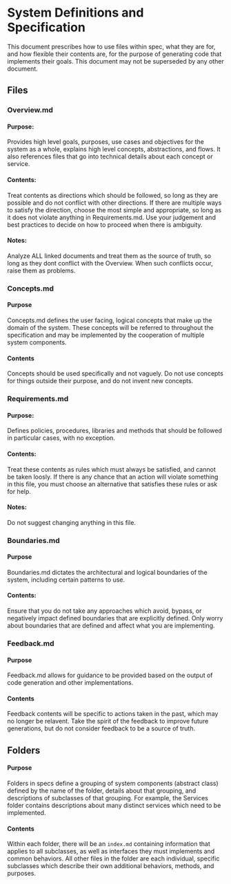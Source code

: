 # System Definitions and Specification

This document prescribes how to use files within spec, what they are for, and how flexible their contents are, for the
purpose of generating code that implements their goals. This document may not be superseded by any other document.

## Files

### Overview.md

#### Purpose:

Provides high level goals, purposes, use cases and objectives for the system as a whole, explains high level concepts,
abstractions, and flows. It also references files that go into technical details about each concept or service.

#### Contents:

Treat contents as directions which should be followed, so long as they are possible and do not conflict with other
directions. If there are multiple ways to satisfy the direction, choose the most simple and appropriate, so long as it
does not violate anything in Requirements.md. Use your judgement and best practices to decide on how to proceed when
there is ambiguity.

#### Notes:

Analyze ALL linked documents and treat them as the source of truth, so long as they dont conflict with the Overview.
When such conflicts occur, raise them as problems.

### Concepts.md

#### Purpose

Concepts.md defines the user facing, logical concepts that make up the domain of the system. These concepts will be
referred to throughout the specification and may be implemented by the cooperation of multiple system components.

#### Contents

Concepts should be used specifically and not vaguely. Do not use concepts for things outside their purpose, and do not
invent new concepts.

### Requirements.md

#### Purpose:

Defines policies, procedures, libraries and methods that should be followed in particular cases, with no exception.

#### Contents:

Treat these contents as rules which must always be satisfied, and cannot be taken loosly. If there is any chance that an
action will violate something in this file, you must choose an alternative that satisfies these rules or ask for help.

#### Notes:

Do not suggest changing anything in this file.

### Boundaries.md

#### Purpose

Boundaries.md dictates the architectural and logical boundaries of the system, including certain patterns to use.

#### Contents:

Ensure that you do not take any approaches which avoid, bypass, or negatively impact defined boundaries that are
explicitly defined. Only worry about boundaries that are defined and affect what you are implementing.

### Feedback.md

#### Purpose

Feedback.md allows for guidance to be provided based on the output of code generation and other implementations.

#### Contents

Feedback contents will be specific to actions taken in the past, which may no longer be relavent. Take the spirit of the
feedback to improve future generations, but do not consider feedback to be a source of truth.

## Folders

#### Purpose

Folders in specs define a grouping of system components (abstract class) defined by the name of the folder, details
about that grouping, and descriptions of subclasses of that grouping. For example, the Services folder contains
descriptions about many distinct services which need to be implemented.

#### Contents

Within each folder, there will be an `index.md` containing information that applies to all subclasses, as well as
interfaces they must implements and common behaviors. All other files in the folder are each individual, specific
subclasses which describe their own additional behaviors, methods, and purposes.
